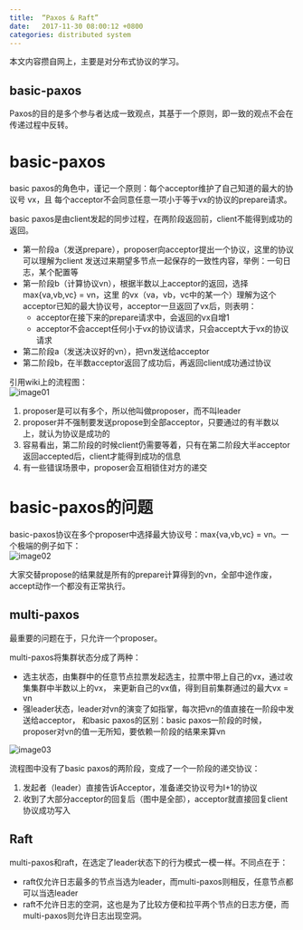 ```yaml
---
title:  “Paxos & Raft”
date:   2017-11-30 08:00:12 +0800
categories: distributed system
---
```


本文内容攒自网上，主要是对分布式协议的学习。

## basic-paxos
Paxos的目的是多个参与者达成一致观点，其基于一个原则，即一致的观点不会在传递过程中反转。

# basic-paxos
basic paxos的角色中，谨记一个原则：每个acceptor维护了自己知道的最大的协议号 vx，且
每个acceptor不会同意任意一项小于等于vx的协议的prepare请求。


basic paxos是由client发起的同步过程，在两阶段返回前，client不能得到成功的返回。
* 第一阶段a（发送prepare），proposer向acceptor提出一个协议，这里的协议可以理解为client
发送过来期望多节点一起保存的一致性内容，举例：一句日志，某个配置等
* 第一阶段b（计算协议vn），根据半数以上acceptor的返回，选择 max{va,vb,vc} = vn，这里
的vx（va，vb，vc中的某一个）理解为这个acceptor已知的最大协议号，acceptor一旦返回了vx后，则表明：
  + acceptor在接下来的prepare请求中，会返回的vx自增1
  + acceptor不会accept任何小于vx的协议请求，只会accept大于vx的协议请求
* 第二阶段a（发送决议好的vn），把vn发送给acceptor
* 第二阶段b，在半数acceptor返回了成功后，再返回client成功通过协议

引用wiki上的流程图：  
![image01]({{site.baseurl}}/image/basic-paxos.png)

1. proposer是可以有多个，所以他叫做proposer，而不叫leader
2. proposer并不强制要发送propose到全部acceptor，只要通过的有半数以上，就认为协议是成功的
3. 容易看出，第二阶段的时候client仍需要等着，只有在第二阶段大半acceptor返回accepted后，client才能得到成功的信息
4. 有一些错误场景中，proposer会互相锁住对方的递交

# basic-paxos的问题
basic-paxos协议在多个proposer中选择最大协议号：max{va,vb,vc} = vn。一个极端的例子如下：  
![image02]({{site.baseurl}}/image/proposer-loop.png)

大家交替propose的结果就是所有的prepare计算得到的vn，全部中途作废，accept动作一个都没有正常执行。

## multi-paxos
最重要的问题在于，只允许一个proposer。

multi-paxos将集群状态分成了两种：
* 选主状态，由集群中的任意节点拉票发起选主，拉票中带上自己的vx，通过收集集群中半数以上的vx，
来更新自己的vx值，得到目前集群通过的最大vx = vn
* 强leader状态，leader对vn的演变了如指掌，每次把vn的值直接在一阶段中发送给acceptor，
和basic paxos的区别：basic paxos一阶段的时候，proposer对vn的值一无所知，要依赖一阶段的结果来算vn

![image03]({{site.baseurl}}/image/multi-paxos.png)

流程图中没有了basic paxos的两阶段，变成了一个一阶段的递交协议：
1. 发起者（leader）直接告诉Acceptor，准备递交协议号为I+1的协议
2. 收到了大部分acceptor的回复后（图中是全部），acceptor就直接回复client协议成功写入

## Raft
multi-paxos和raft，在选定了leader状态下的行为模式一模一样。不同点在于：
* raft仅允许日志最多的节点当选为leader，而multi-paxos则相反，任意节点都可以当选leader
* raft不允许日志的空洞，这也是为了比较方便和拉平两个节点的日志方便，而multi-paxos则允许日志出现空洞。

[比较raft ，basic paxos以及multi-paxos]:https://zhuanlan.zhihu.com/p/25664121
